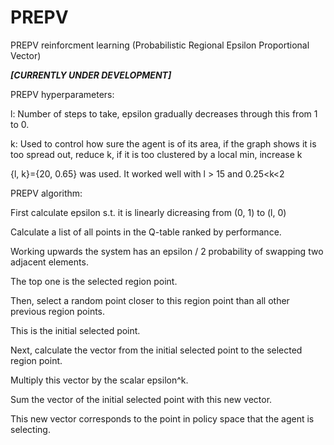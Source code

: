 # PREPV
PREPV reinforcment learning (Probabilistic Regional Epsilon Proportional Vector)

***[CURRENTLY UNDER DEVELOPMENT]***

PREPV hyperparameters:

l: Number of steps to take, epsilon gradually decreases through this from 1 to 0. 

k: Used to control how sure the agent is of its area, if the graph shows it is too spread out, reduce k, if it is too clustered by a local min, increase k

{l, k}={20, 0.65} was used. It worked well with l > 15 and 0.25<k<2

PREPV algorithm:

First calculate epsilon s.t. it is linearly dicreasing from (0, 1) to (l, 0)

Calculate a list of all points in the Q-table ranked by performance. 

Working upwards the system has an epsilon / 2 probability of swapping two adjacent elements. 

The top one is the selected region point. 

Then, select a random point closer to this region point than all other previous region points. 

This is the initial selected point.

Next, calculate the vector from the initial selected point to the selected region point. 

Multiply this vector by the scalar epsilon^k.

Sum the vector of the initial selected point with this new vector. 

This new vector corresponds to the point in policy space that the agent is selecting. 

